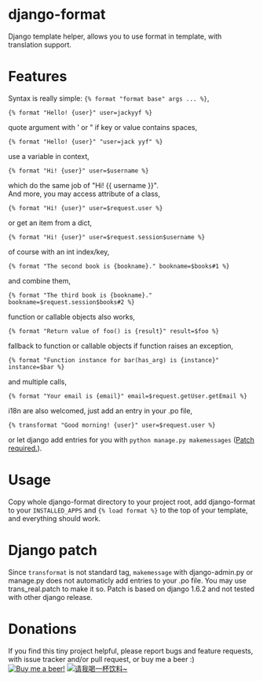 django-format
=============

Django template helper, allows you to use format in template, with translation support.

Features
========

Syntax is really simple: `{% format "format base" args ... %}`,

    {% format "Hello! {user}" user=jackyyf %}

quote argument with ' or " if key or value contains spaces,

    {% format "Hello! {user}" "user=jack yyf" %}

use a variable in context,

    {% format "Hi! {user}" user=$username %}

which do the same job of "Hi! {{ username }}".  
And more, you may access attribute of a class,

    {% format "Hi! {user}" user=$request.user %}

or get an item from a dict,

    {% format "Hi! {user}" user=$request.session$username %}

of course with an int index/key,

    {% format "The second book is {bookname}." bookname=$books#1 %}

and combine them,

	{% format "The third book is {bookname}." bookname=$request.session$books#2 %}

function or callable objects also works,

    {% format "Return value of foo() is {result}" result=$foo %}

fallback to function or callable objects if function raises an exception,

    {% format "Function instance for bar(has_arg) is {instance}" instance=$bar %}

and multiple calls,

    {% format "Your email is {email}" email=$request.getUser.getEmail %}

i18n are also welcomed, just add an entry in your .po file,

    {% transformat "Good morning! {user}" user=$request.user %}

or let django add entries for you with `python manage.py makemessages` ([Patch required.](#django-patch)).

Usage
=====

Copy whole django-format directory to your project root, add django-format 
to your `INSTALLED_APPS` and `{% load format %}` to the top of your 
template, and everything should work.

Django patch
============

Since `transformat` is not standard tag, `makemessage` with django-admin.py 
or manage.py does not automaticly add entries to your .po file. You may 
use trans\_real.patch to make it so. Patch is based on django 1.6.2 and
not tested with other django release.

Donations
=========

If you find this tiny project helpful, please report bugs and feature requests, 
with issue tracker and/or pull request, or buy me a beer :)   
[![Buy me a beer!](https://www.paypal.com/en_US/i/btn/btn_donate_LG.gif)](https://www.paypal.com/cgi-bin/webscr?cmd=_s-xclick&hosted_button_id=WV3FHKUWKBESJ)
[![请我喝一杯饮料~](https://cdn.jackyyf.me/images/alipay.png)](https://me.alipay.com/jackyyf)
